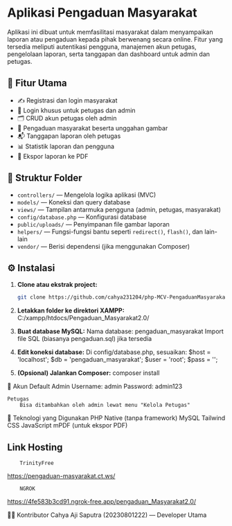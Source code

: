 # Aplikasi Pengaduan Masyarakat

Aplikasi ini dibuat untuk memfasilitasi masyarakat dalam menyampaikan laporan atau pengaduan kepada pihak berwenang secara online. Fitur yang tersedia meliputi autentikasi pengguna, manajemen akun petugas, pengelolaan laporan, serta tanggapan dan dashboard untuk admin dan petugas.

## 📌 Fitur Utama

- ✍️ Registrasi dan login masyarakat
- 🔐 Login khusus untuk petugas dan admin
- 🗂️ CRUD akun petugas oleh admin
- 📝 Pengaduan masyarakat beserta unggahan gambar
- 📬 Tanggapan laporan oleh petugas
- 📊 Statistik laporan dan pengguna
- 📄 Ekspor laporan ke PDF

## 📁 Struktur Folder

- `controllers/` — Mengelola logika aplikasi (MVC)
- `models/` — Koneksi dan query database
- `views/` — Tampilan antarmuka pengguna (admin, petugas, masyarakat)
- `config/database.php` — Konfigurasi database
- `public/uploads/` — Penyimpanan file gambar laporan
- `helpers/` — Fungsi-fungsi bantu seperti `redirect()`, `flash()`, dan lain-lain
- `vendor/` — Berisi dependensi (jika menggunakan Composer)

## ⚙️ Instalasi

1. **Clone atau ekstrak project:**
   ```bash
   git clone https://github.com/cahya231204/php-MCV-PengaduanMasyarakat2.0.git

2. **Letakkan folder ke direktori XAMPP:**
    C:/xampp/htdocs/Pengaduan_Masyarakat2.0/

3. **Buat database MySQL:**
    Nama database: pengaduan_masyarakat
    Import file SQL (biasanya pengaduan.sql) jika tersedia

4. **Edit koneksi database:**
    Di config/database.php, sesuaikan:
        $host = 'localhost';
        $db   = 'pengaduan_masyarakat';
        $user = 'root';
        $pass = '';

5. **(Opsional) Jalankan Composer:**
    composer install

👤 Akun Default
    Admin
        Username: admin
        Password: admin123

    Petugas
        Bisa ditambahkan oleh admin lewat menu "Kelola Petugas"

🧰 Teknologi yang Digunakan
    PHP Native (tanpa framework)
    MySQL
    Tailwind CSS
    JavaScript
    mPDF (untuk ekspor PDF)

##  Link Hosting

        TrinityFree
https://pengaduan-masyarakat.ct.ws/

        NGROK
https://4fe583b3cd91.ngrok-free.app/pengaduan_Masyarakat2.0/

👨‍💻 Kontributor
    Cahya Aji Saputra (20230801222) — Developer Utama
